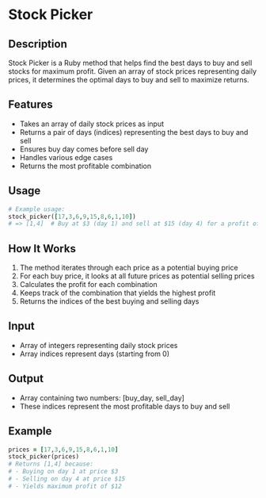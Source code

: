 # Stock Picker

## Description
Stock Picker is a Ruby method that helps find the best days to buy and sell stocks for maximum profit. Given an array of stock prices representing daily prices, it determines the optimal days to buy and sell to maximize returns.

## Features
- Takes an array of daily stock prices as input
- Returns a pair of days (indices) representing the best days to buy and sell
- Ensures buy day comes before sell day
- Handles various edge cases
- Returns the most profitable combination

## Usage
```ruby
# Example usage:
stock_picker([17,3,6,9,15,8,6,1,10])
# => [1,4]  # Buy at $3 (day 1) and sell at $15 (day 4) for a profit of $12
```

## How It Works
1. The method iterates through each price as a potential buying price
2. For each buy price, it looks at all future prices as potential selling prices
3. Calculates the profit for each combination
4. Keeps track of the combination that yields the highest profit
5. Returns the indices of the best buying and selling days

## Input
- Array of integers representing daily stock prices
- Array indices represent days (starting from 0)

## Output
- Array containing two numbers: [buy_day, sell_day]
- These indices represent the most profitable days to buy and sell

## Example
```ruby
prices = [17,3,6,9,15,8,6,1,10]
stock_picker(prices)
# Returns [1,4] because:
# - Buying on day 1 at price $3
# - Selling on day 4 at price $15
# - Yields maximum profit of $12
```
